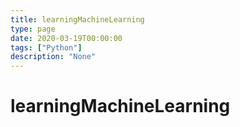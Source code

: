 ```yaml
---
title: learningMachineLearning
type: page
date: 2020-03-19T00:00:00
tags: ["Python"]
description: "None"
---
```


# learningMachineLearning
